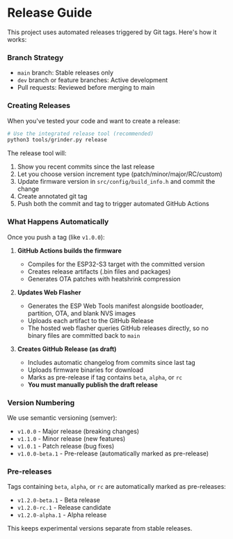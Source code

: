 # Release Guide

This project uses automated releases triggered by Git tags. Here's how it works:

### Branch Strategy
- `main` branch: Stable releases only
- `dev` branch or feature branches: Active development
- Pull requests: Reviewed before merging to main

### Creating Releases

When you've tested your code and want to create a release:

```bash
# Use the integrated release tool (recommended)
python3 tools/grinder.py release
```

The release tool will:
1. Show you recent commits since the last release
2. Let you choose version increment type (patch/minor/major/RC/custom)
3. Update firmware version in `src/config/build_info.h` and commit the change
4. Create annotated git tag
5. Push both the commit and tag to trigger automated GitHub Actions


### What Happens Automatically

Once you push a tag (like `v1.0.0`):

1. **GitHub Actions builds the firmware**
   - Compiles for the ESP32-S3 target with the committed version
   - Creates release artifacts (.bin files and packages)
   - Generates OTA patches with heatshrink compression

2. **Updates Web Flasher**
   - Generates the ESP Web Tools manifest alongside bootloader, partition, OTA, and blank NVS images
   - Uploads each artifact to the GitHub Release
   - The hosted web flasher queries GitHub releases directly, so no binary files are committed back to `main`

3. **Creates GitHub Release (as draft)**
   - Includes automatic changelog from commits since last tag
   - Uploads firmware binaries for download
   - Marks as pre-release if tag contains `beta`, `alpha`, or `rc`
   - **You must manually publish the draft release**

### Version Numbering

We use semantic versioning (semver):
- `v1.0.0` - Major release (breaking changes)
- `v1.1.0` - Minor release (new features)
- `v1.0.1` - Patch release (bug fixes)
- `v1.0.0-beta.1` - Pre-release (automatically marked as pre-release)

### Pre-releases

Tags containing `beta`, `alpha`, or `rc` are automatically marked as pre-releases:
- `v1.2.0-beta.1` - Beta release
- `v1.2.0-rc.1` - Release candidate
- `v1.2.0-alpha.1` - Alpha release

This keeps experimental versions separate from stable releases.
